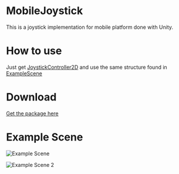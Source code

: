 # MobileJoystick
This is a joystick implementation for mobile platform done with Unity.

# How to use
Just get [JoystickController2D](Scripts/JoystickController2D.cs) and use the same structure found in [ExampleScene](Example%20Scene)

# Download
[Get the package here](https://github.com/igorfel/MobileJoystick/releases)

# Example Scene

![Example Scene](https://preview.ibb.co/hO7XcS/Example_Scene.png)


![Example Scene 2](https://preview.ibb.co/eJZOj7/Example_Scene2.png)
